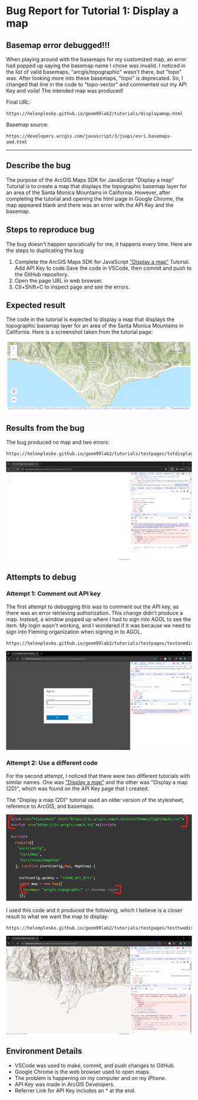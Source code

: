 # Bug Report for Tutorial 1: Display a map

## Basemap error debugged!!!

When playing around with the basemaps for my customized map, an error had popped up saying the basemap name I chose was invalid. I noticed in the list of valid basemaps, "arcgis/topographic" wasn't there, but "topo" was. After looking more into these basemaps, "topo" is deprecated. So, I changed that line in the code to "topo-vector" and commented out my API Key and voila! The intended map was produced! 

Final URL: 
```
https://helenplesko.github.io/geom99lab2/tutorials/displayamap.html
```

Basemap source: 
```
https://developers.arcgis.com/javascript/3/jsapi/esri.basemaps-amd.html
```

---

## Describe the bug

The purpose of the ArcGIS Maps SDK for JavaScript "Display a map" Tutorial is to create a map that displays the topographic basemap layer for an area of the Santa Monica Mountains in California. However, after completing the tutorial and opening the html page in Google Chrome, the map appeared blank and there was an error with the API Key and the basemap.

## Steps to reproduce bug

The bug doesn't happen sporatically for me, it happens every time. Here are the steps to duplicating the bug:

1. Complete the ArcGIS Maps SDK for JavaScript ["Display a map"](https://developers.arcgis.com/javascript/latest/tutorials/display-a-map/) Tutorial. Add API Key to code.Save the code in VSCode, then commit and push to the GitHub repository. 
2. Open the page URL in web browser.
3. Ctl+Shift+C to inspect page and see the errors.

## Expected result

The code in the tutorial is expected to display a map that displays the topographic basemap layer for an area of the Santa Monica Mountains in California. Here is a screenshot taken from the tutorial page:

![Expected Result](/tutorials/bugimages/expecteddisplayamap.png)

## Results from the bug

The bug produced no map and two errors:

```
https://helenplesko.github.io/geom99lab2/tutorials/testpages/tutdisplayamap.html
```

![Errors](/tutorials/bugimages/bugdisplayamap.png)

## Attempts to debug

### Attempt 1: Comment out API key

The first attempt to debugging this was to comment out the API key, as there was an error retrieving authorization. This change didn't produce a map. Instead, a window popped up where I had to sign into AGOL to see the item. My login wasn't working, and I wondered if it was because we need to sign into Fleming organization when signing in to AGOL.

```
https://helenplesko.github.io/geom99lab2/tutorials/testpages/testonedisplayamap.html
```

![Attempt 1 results](/tutorials/bugimages/testonedisplayamap.png)

### Attempt 2: Use a different code

For the second attempt, I noticed that there were two different tutorials with similar names. One was ["Display a map"](https://developers.arcgis.com/javascript/latest/tutorials/display-a-map/) and the other was "Display a map (2D)", which was found on the API Key page that I created.

The "Display a map (2D)" tutorial used an older version of the stylesheet, reference to ArcGIS, and basemaps. 

![Older version of code](/tutorials/bugimages/olderversioncode.png)

I used this code and it produced the following, which I believe is a closer result to what we want the map to display:

```
https://helenplesko.github.io/geom99lab2/tutorials/testpages/testtwodisplayamap.html
```

![Attempt 2 results](/tutorials/bugimages/testtwodisplayamap.png)

## Environment Details

- VSCode was used to make, commit, and push changes to GitHub.
- Google Chrome is the web browser used to open maps.
- The problem is happening on my computer and on my iPhone.
- API Key was made in ArcGIS Developers.
- Referrer Link for API Key includes an * at the end.
